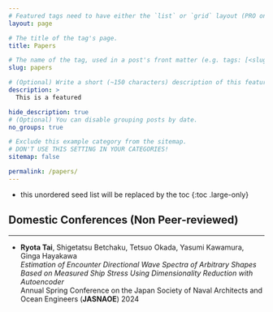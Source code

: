 ```yaml
---
# Featured tags need to have either the `list` or `grid` layout (PRO only).
layout: page

# The title of the tag's page.
title: Papers

# The name of the tag, used in a post's front matter (e.g. tags: [<slug>]).
slug: papers

# (Optional) Write a short (~150 characters) description of this featured tag.
description: >
  This is a featured 

hide_description: true
# (Optional) You can disable grouping posts by date.
no_groups: true

# Exclude this example category from the sitemap.
# DON'T USE THIS SETTING IN YOUR CATEGORIES!
sitemap: false

permalink: /papers/
---
```


* this unordered seed list will be replaced by the toc 
{:toc .large-only}

## Domestic Conferences (Non Peer-reviewed)
----------------------------------------------------------------
- **Ryota Tai**, Shigetatsu Betchaku, Tetsuo Okada, Yasumi Kawamura, Ginga Hayakawa <br>
*Estimation of Encounter Directional Wave Spectra of Arbitrary Shapes Based on Measured Ship Stress Using Dimensionality Reduction with Autoencoder* <br>
Annual Spring Conference on the Japan Society of Naval Architects and Ocean Engineers (**JASNAOE**) 2024


